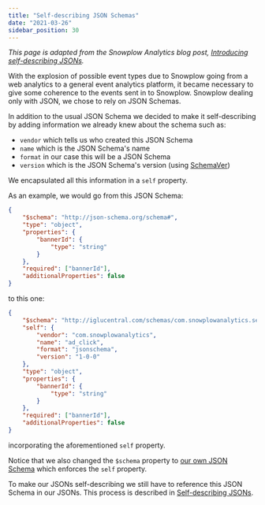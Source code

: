 ```yaml
---
title: "Self-describing JSON Schemas"
date: "2021-03-26"
sidebar_position: 30
---
```


_This page is adapted from the Snowplow Analytics blog post, [Introducing self-describing JSONs](http://snowplowanalytics.com/blog/2014/05/15/introducing-self-describing-jsons/)._

With the explosion of possible event types due to Snowplow going from a web analytics to a general event analytics platform, it became necessary to give some coherence to the events sent in to Snowplow. Snowplow dealing only with JSON, we chose to rely on JSON Schemas.

In addition to the usual JSON Schema we decided to make it self-describing by adding information we already knew about the schema such as:

- `vendor` which tells us who created this JSON Schema
- `name` which is the JSON Schema's name
- `format` in our case this will be a JSON Schema
- `version` which is the JSON Schema's version (using [SchemaVer](/docs/api-reference/iglu/common-architecture/schemaver/index.md))

We encapsulated all this information in a `self` property.

As an example, we would go from this JSON Schema:

```json
{
    "$schema": "http://json-schema.org/schema#",
    "type": "object",
    "properties": {
        "bannerId": {
            "type": "string"
        }
    },
    "required": ["bannerId"],
    "additionalProperties": false
}
```

to this one:

```json
{
    "$schema": "http://iglucentral.com/schemas/com.snowplowanalytics.self-desc/schema/jsonschema/1-0-0#",
    "self": {
        "vendor": "com.snowplowanalytics",
        "name": "ad_click",
        "format": "jsonschema",
        "version": "1-0-0"
    },
    "type": "object",
    "properties": {
        "bannerId": {
            "type": "string"
        }
    },
    "required": ["bannerId"],
    "additionalProperties": false
}
```

incorporating the aforementioned `self` property.

Notice that we also changed the `$schema` property to [our own JSON Schema](http://iglucentral.com/schemas/com.snowplowanalytics.self-desc/schema/jsonschema/1-0-0#) which enforces the `self` property.

To make our JSONs self-describing we still have to reference this JSON Schema in our JSONs. This process is described in [Self-describing JSONs](/docs/api-reference/iglu/common-architecture/self-describing-jsons/index.md).
